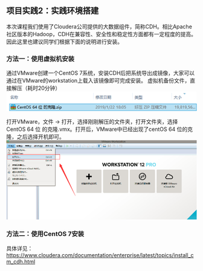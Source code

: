 ## 项目实践2：实践环境搭建

本次课程我们使用了Cloudera公司提供的大数据组件，简称CDH。相比Apache社区版本的Hadoop，CDH在兼容性、安全性和稳定性方面都有一定程度的提高。因此这里也建议同学们根据下面的说明进行安装。

### 方法一：使用虚拟机安装

通过VMware创建一个CentOS 7系统，安装CDH后把系统导出成镜像，大家可以通过在VMware的workstation上载入该镜像即可完成安装。
虚拟机备份文件，直接解压（耗时20分钟）
![avatar](fig2.3.png)

打开VMware，文件 -> 打开，选择刚刚解压的文件夹，打开文件夹，选择  CentOS 64 位 的克隆.vmx。打开后，VMware中已经出现了centOS 64 位的克隆，之后选择开机即可。
![avatar](fig2.4.png)

### 方法二：使用CentOS 7安装

具体详见：https://www.cloudera.com/documentation/enterprise/latest/topics/install_cm_cdh.html

